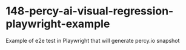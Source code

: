 # 148-percy-ai-visual-regression-playwright-example
Example of e2e test in Playwright that will generate percy.io snapshot
